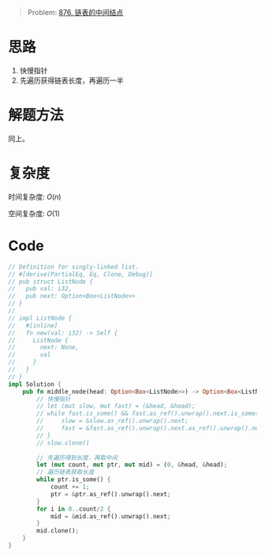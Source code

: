 
> Problem: [876. 链表的中间结点](https://leetcode.cn/problems/middle-of-the-linked-list/description/)

# 思路

1. 快慢指针
2. 先遍历获得链表长度，再遍历一半

# 解题方法

同上。

# 复杂度

时间复杂度: $O(n)$

空间复杂度: $O(1)$

# Code
```Rust []
// Definition for singly-linked list.
// #[derive(PartialEq, Eq, Clone, Debug)]
// pub struct ListNode {
//   pub val: i32,
//   pub next: Option<Box<ListNode>>
// }
//
// impl ListNode {
//   #[inline]
//   fn new(val: i32) -> Self {
//     ListNode {
//       next: None,
//       val
//     }
//   }
// }
impl Solution {
    pub fn middle_node(head: Option<Box<ListNode>>) -> Option<Box<ListNode>> {
        // 快慢指针
        // let (mut slow, mut fast) = (&head, &head);
        // while fast.is_some() && fast.as_ref().unwrap().next.is_some() {
        //     slow = &slow.as_ref().unwrap().next;
        //     fast = &fast.as_ref().unwrap().next.as_ref().unwrap().next;
        // }
        // slow.clone()
        
        // 先遍历得到长度，再取中间
        let (mut count, mut ptr, mut mid) = (0, &head, &head);
        // 遍历链表获取长度
        while ptr.is_some() {
            count += 1;
            ptr = &ptr.as_ref().unwrap().next;
        }
        for i in 0..count/2 {
            mid = &mid.as_ref().unwrap().next;
        }
        mid.clone();
    }
}
```
